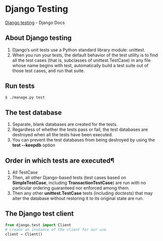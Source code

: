 # Django Testing

[Django testing](https://docs.djangoproject.com/en/3.0/topics/testing/) - Django Docs

## About Django testing
1. Django’s unit tests use a Python standard library module: unittest.
1. When you run your tests, the default behavior of the test utility is to find all the test cases (that is, subclasses of unittest.TestCase) in any file whose name begins with test, automatically build a test suite out of those test cases, and run that suite.

## Run tests

```bash
$ ./manage.py test
```

## The test database
1. Separate, blank databases are created for the tests.
1. Regardless of whether the tests pass or fail, the test databases are destroyed when all the tests have been executed.
1. You can prevent the test databases from being destroyed by using the **test --keepdb** option

## Order in which tests are executed¶

1. All TestCase
1. Then, all other Django-based tests (test cases based on **SimpleTestCase**, including **TransactionTestCase**) are run with no particular ordering guaranteed nor enforced among them.
1. Then any other **unittest.TestCase** tests (including doctests) that may alter the database without restoring it to its original state are run.

## The Django test client

```python
from django.test import Client
# create an instance of the client for our use
client = Client()
```